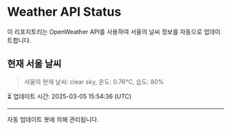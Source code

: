 
# Weather API Status

이 리포지토리는 OpenWeather API를 사용하여 서울의 날씨 정보를 자동으로 업데이트합니다.

## 현재 서울 날씨
> 서울의 현재 날씨: clear sky, 온도: 0.76°C, 습도: 80%

⏳ 업데이트 시간: 2025-03-05 15:54:36 (UTC)

---
자동 업데이트 봇에 의해 관리됩니다.
